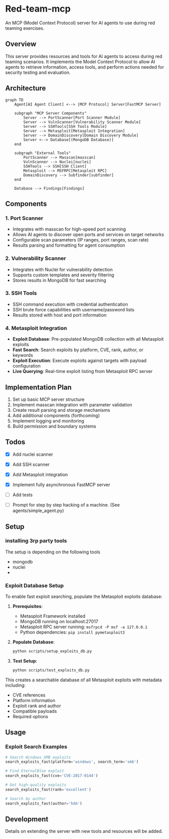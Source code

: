 # Red-team-mcp
An MCP (Model Context Protocol) server for AI agents to use during red teaming exercises.

## Overview
This server provides resources and tools for AI agents to access during red teaming scenarios. It implements the Model Context Protocol to allow AI agents to retrieve information, access tools, and perform actions needed for security testing and evaluation.

## Architecture

```mermaid
graph TD
    Agent[AI Agent Client] <--> |MCP Protocol| Server[FastMCP Server]

    subgraph "MCP Server Components"
        Server --> PortScanner[Port Scanner Module]
        Server --> VulnScanner[Vulnerability Scanner Module]
        Server --> SSHTools[SSH Tools Module]
        Server --> Metasploit[Metasploit Integration]
        Server --> DomainDiscovery[Domain Discovery Module]
        Server <--> Database[(MongoDB Database)]
    end

    subgraph "External Tools"
        PortScanner --> Masscan[masscan]
        VulnScanner --> Nuclei[nuclei]
        SSHTools --> SSH[SSH Client]
        Metasploit --> MSFRPC[Metasploit RPC]
        DomainDiscovery --> Subfinder[subfinder]
    end

    Database --> Findings[Findings]
```

## Components

### 1. Port Scanner
- Integrates with masscan for high-speed port scanning
- Allows AI agents to discover open ports and services on target networks
- Configurable scan parameters (IP ranges, port ranges, scan rate)
- Results parsing and formatting for agent consumption

### 2. Vulnerability Scanner
- Integrates with Nuclei for vulnerability detection
- Supports custom templates and severity filtering
- Stores results in MongoDB for fast searching

### 3. SSH Tools
- SSH command execution with credential authentication
- SSH brute force capabilities with username/password lists
- Results stored with host and port information

### 4. Metasploit Integration
- **Exploit Database**: Pre-populated MongoDB collection with all Metasploit exploits
- **Fast Search**: Search exploits by platform, CVE, rank, author, or keywords
- **Exploit Execution**: Execute exploits against targets with payload configuration
- **Live Querying**: Real-time exploit listing from Metasploit RPC server

## Implementation Plan
1. Set up basic MCP server structure
2. Implement masscan integration with parameter validation
3. Create result parsing and storage mechanisms
4. Add additional components (forthcoming)
5. Implement logging and monitoring
6. Build permission and boundary systems

## Todos
- [x] Add nuclei scanner
- [x] Add SSH scanner
- [x] Add Metasploit integration
- [x] Implement fully asynchronous FastMCP server
- [ ] Add tests
- [ ] Prompt for step by step hacking of a machine. (See agents/simple_agent.py)


## Setup

### installing 3rp party tools

The setup is depending on the following tools
 - mongodb
 - nuclei
 - 


### Exploit Database Setup
To enable fast exploit searching, populate the Metasploit exploits database:

1. **Prerequisites**:
   - Metasploit Framework installed
   - MongoDB running on localhost:27017
   - Metasploit RPC server running: `msfrpcd -P msf -a 127.0.0.1`
   - Python dependencies: `pip install pymetasploit3`

2. **Populate Database**:
   ```bash
   python scripts/setup_exploits_db.py
   ```

3. **Test Setup**:
   ```bash
   python scripts/test_exploits_db.py
   ```

This creates a searchable database of all Metasploit exploits with metadata including:
- CVE references
- Platform information
- Exploit rank and author
- Compatible payloads
- Required options

## Usage

### Exploit Search Examples
```python
# Search Windows SMB exploits
search_exploits_fast(platform='windows', search_term='smb')

# Find EternalBlue exploit
search_exploits_fast(cve='CVE-2017-0144')

# Get high-quality exploits
search_exploits_fast(rank='excellent')

# Search by author
search_exploits_fast(author='hdm')
```

## Development
Details on extending the server with new tools and resources will be added.
